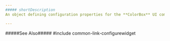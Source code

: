 ```yaml
---
##### shortDescription
An object defining configuration properties for the **ColorBox** UI component.

---
```

#####See Also#####
#include common-link-configurewidget
